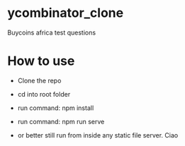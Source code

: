 # ycombinator_clone
Buycoins africa test questions


# How to use

- Clone the repo
- cd into root folder
- run command: npm install
- run command: npm run serve



- or better still run from inside any static file server. Ciao

